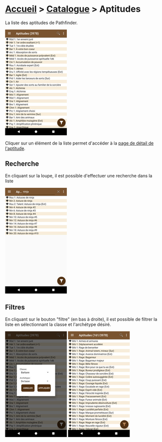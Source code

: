 # [Accueil](..) > [Catalogue](../navigation) > Aptitudes

La liste des aptitudes de Pathfinder.

<a href="../../images/catalog/features-list.png"><img src="../../images/catalog/features-list_small.jpg" title="Liste de aptitudes"/></a>

Cliquer sur un élément de la liste permet d'accéder à la [page de détail de l'aptitude](feature-details.md).

## Recherche

En cliquant sur la loupe, il est possible d'effectuer une recherche dans la liste 

<a href="../../images/catalog/features-search.png"><img src="../../images/catalog/features-search_small.jpg" title="Recherche de compétences"/></a>

## Filtres

En cliquant sur le bouton "filtre" (en bas à droite), il est possible de filtrer la liste en 
sélectionnant la classe et l'archétype désiré.

<a href="../../images/catalog/features-filter.png"><img src="../../images/catalog/features-filter_small.jpg"/></a>
<a href="../../images/catalog/features-list-filtered.png"><img src="../../images/catalog/features-list-filtered_small.jpg"/></a>